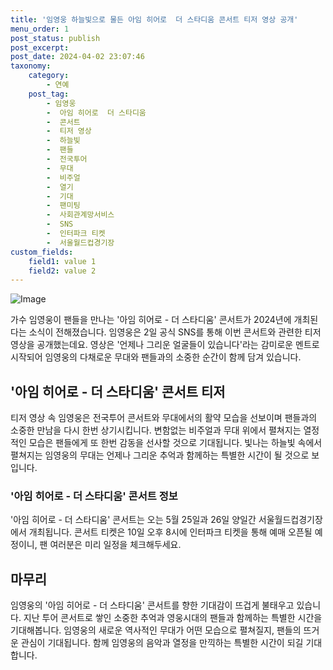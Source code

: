 ```yaml
---
title: '임영웅 하늘빛으로 물든 아임 히어로  더 스타디움 콘서트 티저 영상 공개'
menu_order: 1
post_status: publish
post_excerpt: 
post_date: 2024-04-02 23:07:46
taxonomy:
    category:
        - 연예
    post_tag:
        - 임영웅
        -  아임 히어로  더 스타디움
        -  콘서트
        -  티저 영상
        -  하늘빛
        -  팬들
        -  전국투어
        -  무대
        -  비주얼
        -  열기
        -  기대
        -  팬미팅
        -  사회관계망서비스
        -  SNS
        -  인터파크 티켓
        -  서울월드컵경기장
custom_fields:
    field1: value 1
    field2: value 2
---
```


![Image](https://ssl.pstatic.net/mimgnews/image/421/2024/04/02/0007451810_001_20240402081803852.jpg?type=w540)

가수 임영웅이 팬들을 만나는 '아임 히어로 - 더 스타디움' 콘서트가 2024년에 개최된다는 소식이 전해졌습니다. 임영웅은 2일 공식 SNS를 통해 이번 콘서트와 관련한 티저 영상을 공개했는데요. 영상은 '언제나 그리운 얼굴들이 있습니다'라는 감미로운 멘트로 시작되어 임영웅의 다채로운 무대와 팬들과의 소중한 순간이 함께 담겨 있습니다.
## '아임 히어로 - 더 스타디움' 콘서트 티저
티저 영상 속 임영웅은 전국투어 콘서트와 무대에서의 활약 모습을 선보이며 팬들과의 소중한 만남을 다시 한번 상기시킵니다. 변함없는 비주얼과 무대 위에서 펼쳐지는 열정적인 모습은 팬들에게 또 한번 감동을 선사할 것으로 기대됩니다. 빛나는 하늘빛 속에서 펼쳐지는 임영웅의 무대는 언제나 그리운 추억과 함께하는 특별한 시간이 될 것으로 보입니다.
### '아임 히어로 - 더 스타디움' 콘서트 정보
'아임 히어로 - 더 스타디움' 콘서트는 오는 5월 25일과 26일 양일간 서울월드컵경기장에서 개최됩니다. 콘서트 티켓은 10일 오후 8시에 인터파크 티켓을 통해 예매 오픈될 예정이니, 팬 여러분은 미리 일정을 체크해두세요.
## 마무리
임영웅의 '아임 히어로 - 더 스타디움' 콘서트를 향한 기대감이 뜨겁게 불태우고 있습니다. 지난 투어 콘서트로 쌓인 소중한 추억과 영웅시대의 팬들과 함께하는 특별한 시간을 기대해봅니다. 임영웅의 새로운 역사적인 무대가 어떤 모습으로 펼쳐질지, 팬들의 뜨거운 관심이 기대됩니다. 함께 임영웅의 음악과 열정을 만끽하는 특별한 시간이 되길 기대합니다.
